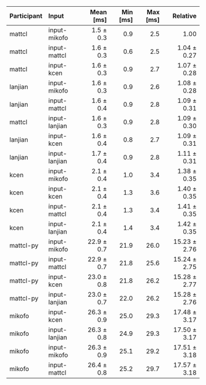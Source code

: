 | Participant | Input | Mean [ms] | Min [ms] | Max [ms] | Relative |
|:---|:---|---:|---:|---:|---:|
| mattcl | input-mikofo | 1.5 ± 0.3 | 0.9 | 2.5 | 1.00 |
| mattcl | input-mattcl | 1.6 ± 0.3 | 0.6 | 2.5 | 1.04 ± 0.27 |
| mattcl | input-kcen | 1.6 ± 0.3 | 0.9 | 2.7 | 1.07 ± 0.28 |
| lanjian | input-mikofo | 1.6 ± 0.3 | 0.9 | 2.6 | 1.08 ± 0.28 |
| lanjian | input-mattcl | 1.6 ± 0.4 | 0.9 | 2.8 | 1.09 ± 0.31 |
| mattcl | input-lanjian | 1.6 ± 0.3 | 0.9 | 2.8 | 1.09 ± 0.30 |
| lanjian | input-kcen | 1.6 ± 0.4 | 0.8 | 2.7 | 1.09 ± 0.31 |
| lanjian | input-lanjian | 1.7 ± 0.4 | 0.9 | 2.8 | 1.11 ± 0.31 |
| kcen | input-mikofo | 2.1 ± 0.4 | 1.0 | 3.4 | 1.38 ± 0.35 |
| kcen | input-kcen | 2.1 ± 0.4 | 1.3 | 3.6 | 1.40 ± 0.35 |
| kcen | input-mattcl | 2.1 ± 0.4 | 1.3 | 3.4 | 1.41 ± 0.35 |
| kcen | input-lanjian | 2.1 ± 0.4 | 1.4 | 3.4 | 1.42 ± 0.35 |
| mattcl-py | input-mikofo | 22.9 ± 0.7 | 21.9 | 26.0 | 15.23 ± 2.76 |
| mattcl-py | input-mattcl | 22.9 ± 0.7 | 21.8 | 25.6 | 15.24 ± 2.75 |
| mattcl-py | input-kcen | 23.0 ± 0.8 | 21.8 | 26.2 | 15.28 ± 2.77 |
| mattcl-py | input-lanjian | 23.0 ± 0.7 | 22.0 | 26.2 | 15.28 ± 2.76 |
| mikofo | input-kcen | 26.3 ± 0.9 | 25.0 | 29.3 | 17.48 ± 3.17 |
| mikofo | input-lanjian | 26.3 ± 0.8 | 24.9 | 29.3 | 17.50 ± 3.17 |
| mikofo | input-mikofo | 26.3 ± 0.9 | 25.1 | 29.2 | 17.51 ± 3.18 |
| mikofo | input-mattcl | 26.4 ± 0.8 | 25.2 | 29.7 | 17.57 ± 3.18 |
